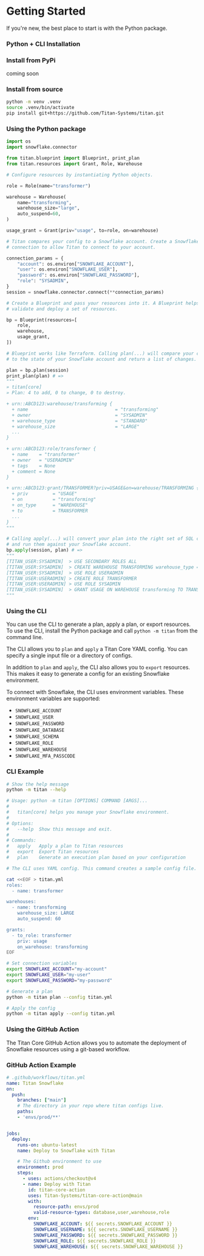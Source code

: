 # Getting Started

If you're new, the best place to start is with the Python package.

### Python + CLI Installation

### Install from PyPi
coming soon

### Install from source

```sh
python -m venv .venv
source .venv/bin/activate
pip install git+https://github.com/Titan-Systems/titan.git
```

### Using the Python package

```Python
import os
import snowflake.connector

from titan.blueprint import Blueprint, print_plan
from titan.resources import Grant, Role, Warehouse

# Configure resources by instantiating Python objects.

role = Role(name="transformer")

warehouse = Warehouse(
    name="transforming",
    warehouse_size="large",
    auto_suspend=60,
)

usage_grant = Grant(priv="usage", to=role, on=warehouse)

# Titan compares your config to a Snowflake account. Create a Snowflake 
# connection to allow Titan to connect to your account.

connection_params = {
    "account": os.environ["SNOWFLAKE_ACCOUNT"],
    "user": os.environ["SNOWFLAKE_USER"],
    "password": os.environ["SNOWFLAKE_PASSWORD"],
    "role": "SYSADMIN",
}
session = snowflake.connector.connect(**connection_params)

# Create a Blueprint and pass your resources into it. A Blueprint helps you
# validate and deploy a set of resources.

bp = Blueprint(resources=[
    role,
    warehouse,
    usage_grant,
])

# Blueprint works like Terraform. Calling plan(...) will compare your config
# to the state of your Snowflake account and return a list of changes.

plan = bp.plan(session)
print_plan(plan) # =>
"""
» titan[core]
» Plan: 4 to add, 0 to change, 0 to destroy.

+ urn::ABCD123:warehouse/transforming {
  + name                                = "transforming"
  + owner                               = "SYSADMIN"
  + warehouse_type                      = "STANDARD"
  + warehouse_size                      = "LARGE"
  ...
}

+ urn::ABCD123:role/transformer {
  + name    = "transformer"
  + owner   = "USERADMIN"
  + tags    = None
  + comment = None
}

+ urn::ABCD123:grant/TRANSFORMER?priv=USAGE&on=warehouse/TRANSFORMING {
  + priv         = "USAGE"
  + on           = "transforming"
  + on_type      = "WAREHOUSE"
  + to           = TRANSFORMER
  ...
}
"""

# Calling apply(...) will convert your plan into the right set of SQL commands
# and run them against your Snowflake account.
bp.apply(session, plan) # =>
"""
[TITAN_USER:SYSADMIN]  > USE SECONDARY ROLES ALL
[TITAN_USER:SYSADMIN]  > CREATE WAREHOUSE TRANSFORMING warehouse_type = STANDARD ...
[TITAN_USER:SYSADMIN]  > USE ROLE USERADMIN
[TITAN_USER:USERADMIN] > CREATE ROLE TRANSFORMER
[TITAN_USER:USERADMIN] > USE ROLE SYSADMIN
[TITAN_USER:SYSADMIN]  > GRANT USAGE ON WAREHOUSE transforming TO TRANSFORMER
"""
```

### Using the CLI

You can use the CLI to generate a plan, apply a plan, or export resources. To use the CLI, install the Python package and call `python -m titan` from the command line.

The CLI allows you to `plan` and `apply` a Titan Core YAML config. You can specify a single input file or a directory of configs.

In addition to `plan` and `apply`, the CLI also allows you to `export` resources. This makes it easy to generate a config for an existing Snowflake environment.

To connect with Snowflake, the CLI uses environment variables. These environment variables are supported:

* `SNOWFLAKE_ACCOUNT`
* `SNOWFLAKE_USER`
* `SNOWFLAKE_PASSWORD`
* `SNOWFLAKE_DATABASE`
* `SNOWFLAKE_SCHEMA`
* `SNOWFLAKE_ROLE`
* `SNOWFLAKE_WAREHOUSE`
* `SNOWFLAKE_MFA_PASSCODE`

### CLI Example

```sh
# Show the help message
python -m titan --help

# Usage: python -m titan [OPTIONS] COMMAND [ARGS]...
# 
#   titan[core] helps you manage your Snowflake environment.
# 
# Options:
#   --help  Show this message and exit.
# 
# Commands:
#   apply   Apply a plan to Titan resources
#   export  Export Titan resources
#   plan    Generate an execution plan based on your configuration

# The CLI uses YAML config. This command creates a sample config file.

cat <<EOF > titan.yml
roles:
  - name: transformer

warehouses:
  - name: transforming
    warehouse_size: LARGE
    auto_suspend: 60

grants:
  - to_role: transformer
    priv: usage
    on_warehouse: transforming
EOF

# Set connection variables
export SNOWFLAKE_ACCOUNT="my-account"
export SNOWFLAKE_USER="my-user"
export SNOWFLAKE_PASSWORD="my-password"

# Generate a plan
python -m titan plan --config titan.yml

# Apply the config
python -m titan apply --config titan.yml
```

### Using the GitHub Action
The Titan Core GitHub Action allows you to automate the deployment of Snowflake resources using a git-based workflow.

### GitHub Action Example

```yaml
# .github/workflows/titan.yml
name: Titan Snowflake
on:
  push:
    branches: ["main"]
    # The directory in your repo where titan configs live.
    paths:
    - 'envs/prod/**'


jobs:
  deploy:
    runs-on: ubuntu-latest
    name: Deploy to Snowflake with Titan

    # The Github environment to use
    environment: prod
    steps:
      - uses: actions/checkout@v4
      - name: Deploy with Titan
        id: titan-core-action
        uses: Titan-Systems/titan-core-action@main
        with:
          resource-path: envs/prod
          valid-resource-types: database,user,warehouse,role
        env:
          SNOWFLAKE_ACCOUNT: ${{ secrets.SNOWFLAKE_ACCOUNT }}
          SNOWFLAKE_USERNAME: ${{ secrets.SNOWFLAKE_USERNAME }}
          SNOWFLAKE_PASSWORD: ${{ secrets.SNOWFLAKE_PASSWORD }}
          SNOWFLAKE_ROLE: ${{ secrets.SNOWFLAKE_ROLE }}
          SNOWFLAKE_WAREHOUSE: ${{ secrets.SNOWFLAKE_WAREHOUSE }}
```